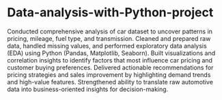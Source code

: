 # Data-analysis-with-Python-project
Conducted comprehensive analysis of car dataset to uncover patterns in pricing, mileage, fuel type, and transmission.
Cleaned and prepared raw data, handled missing values, and performed exploratory data analysis (EDA) using Python (Pandas, Matplotlib, Seaborn).
Built visualizations and correlation insights to identify factors that most influence car pricing and customer buying preferences.
Delivered actionable recommendations for pricing strategies and sales improvement by highlighting demand trends and high-value features.
Strengthened ability to translate raw automotive data into business-oriented insights for decision-making.
